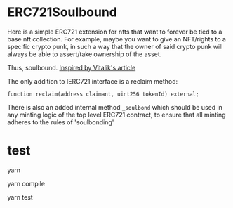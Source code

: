 # ERC721Soulbound

Here is a simple ERC721 extension for nfts that want to forever be tied to a base nft collection. For example, maybe you want to give an NFT/rights to a specific crypto punk, in such a way that the owner of said crypto punk will always be able to assert/take ownership of the asset.

Thus, soulbound. [Inspired by Vitalik's article](https://vitalik.ca/general/2022/01/26/soulbound.html)

The only addition to IERC721 interface is a reclaim method:

`function reclaim(address claimant, uint256 tokenId) external;`

There is also an added internal method `_soulbond` which should be used in any minting logic of the top level ERC721 contract, to ensure that all minting adheres to the rules of 'soulbonding'

# test

yarn

yarn compile

yarn test
